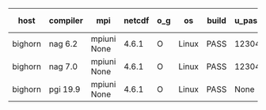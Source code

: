 

| host     | compiler                              | mpi                      | netcdf        | o_g        | os       | build       | u_pass          | u_fail          | s_pass            | s_fail            | e_pass             | e_fail             | nuopc_pass       | nuopc_fail       | artifacts link          |
|----------|---------------------------------------|--------------------------|---------------|------------|----------|-------------|-----------------|-----------------|-------------------|-------------------|--------------------|--------------------|------------------|------------------|-------------------------|
| bighorn | nag 6.2 | mpiuni None  | 4.6.1  | O | Linux | PASS | 12304 | 34 | 6 | 2 | 43 | 0 | None | None | <a href="https://github.com/esmf-org/esmf-test-artifacts/tree/79e15bf563c4e5e8a3e4306b0e290a8f8668d73e/fix_nag/nag/6.2/O/mpiuni/None" target="_blank">79e15bf</a> | 
| bighorn | nag 7.0 | mpiuni None  | 4.6.1  | O | Linux | PASS | 12304 | 34 | 6 | 2 | 43 | 0 | None | None | <a href="https://github.com/esmf-org/esmf-test-artifacts/tree/58f780588b0993181c3bef696ba40fee995c71f8/fix_nag/nag/7.0/O/mpiuni/None" target="_blank">58f7805</a> | 
| bighorn | pgi 19.9 | mpiuni None  | 4.6.1  | O | Linux | PASS | None | None | None | None | None | None | None | None | <a href="https://github.com/esmf-org/esmf-test-artifacts/tree/27ef6e4d9cd7120f8210b92dea4d06e0c2590dec/fix_nag/pgi/19.9/O/mpiuni/None" target="_blank">27ef6e4</a> | 
